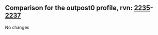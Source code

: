 ## Comparison for the outpost0 profile, rvn: [2235](https://github.com/PRO100KatYT/FortniteProfileRevisions/tree/main/profiles/outpost0/2235%20outpost0.json)-[2237](https://github.com/PRO100KatYT/FortniteProfileRevisions/tree/main/profiles/outpost0/2237%20outpost0.json)

No changes
